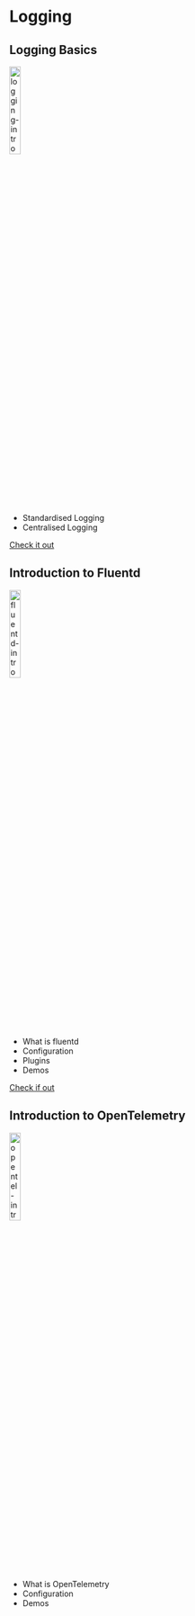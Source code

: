 # Logging

## Logging Basics

<a href="https://youtu.be/MMVdkzeQ848" title="logging-intro"><img src="https://i.ytimg.com/vi/MMVdkzeQ848/hqdefault.jpg" width="20%" alt="logging-intro" /></a> 

* Standardised Logging
* Centralised Logging 

[Check it out](./fluentd/basic-demo/readme.md)

## Introduction to Fluentd

<a href="https://youtu.be/Gp0-7oVOtPw" title="fluentd-intro"><img src="https://i.ytimg.com/vi/Gp0-7oVOtPw/hqdefault.jpg" width="20%" alt="fluentd-intro" /></a> 

* What is fluentd
* Configuration
* Plugins
* Demos

[Check if out](./fluentd/introduction/readme.md)

## Introduction to OpenTelemetry

<a href="https://youtu.be/bIxt1b0GOU4" title="fluentd-intro"><img src="https://i.ytimg.com/vi/bIxt1b0GOU4/hqdefault.jpg" width="20%" alt="opentel-intro" /></a> 

* What is OpenTelemetry
* Configuration
* Demos
